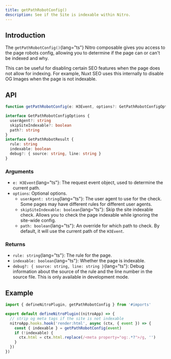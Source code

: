```yaml
---
title: getPathRobotConfig()
description: See if the Site is indexable within Nitro.
---
```


## Introduction

The `getPathRobotConfig()`{lang="ts"} Nitro composable gives you access to the page robots config, allowing you
to determine if the page can or can't be indexed and why.

This can be useful for disabling certain SEO features when the page does not allow for indexing. For example, Nuxt SEO uses this internally to disable OG Images
when the page is not indexable.

## API

```ts
function getPathRobotConfig(e: H3Event, options?: GetPathRobotConfigOptions): GetPathRobotResult

interface GetPathRobotConfigOptions {
  userAgent?: string
  skipSiteIndexable?: boolean
  path?: string
}
interface GetPathRobotResult {
  rule: string
  indexable: boolean
  debug?: { source: string, line: string }
}
```

### Arguments

- `e: H3Event`{lang="ts"}: The request event object, used to determine the current path.
- `options`: Optional options.
  - `userAgent: string`{lang="ts"}: The user agent to use for the check. Some pages may have different rules for different user agents.
  - `skipSiteIndexable: boolean`{lang="ts"}: Skip the site indexable check. Allows you to check the page indexable while ignoring the site-wide config.
  - `path: boolean`{lang="ts"}: An override for which path to check. By default, it will use the current path of the `H3Event`.

### Returns

- `rule: string`{lang="ts"}: The rule for the page.
- `indexable: boolean`{lang="ts"}: Whether the page is indexable.
- `debug?: { source: string, line: string }`{lang="ts"}: Debug information about the source of the rule and the line number in the source file. This is only available in development mode.

## Example

```ts twoslash [server/plugins/strip-og-tags-maybe.ts]
import { defineNitroPlugin, getPathRobotConfig } from '#imports'

export default defineNitroPlugin((nitroApp) => {
  // strip og meta tags if the site is not indexable
  nitroApp.hooks.hook('render:html', async (ctx, { event }) => {
    const { indexable } = getPathRobotConfig(event)
    if (!indexable) {
      ctx.html = ctx.html.replace(/<meta property="og:.*?">/g, '')
    }
  })
})
```
